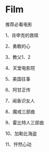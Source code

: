 # Film
推荐必看电影



<p>1、肖申克的救赎</p>
<p>2、勇敢的心</p>
<p>3、教父1、2</p>
<p>4、天堂电影院</p>
<p>5、美国往事</p>
<p>6、阿甘正传</p>
<p>7、闻香识女人</p>
<p>8、魔戒三部曲</p>
<p>9、霍比特人三部曲</p>
<p>10、加勒比海盗</p>
<p>11、怦然心动</p>

